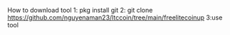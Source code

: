 How to download tool
1: pkg install git
2: git clone https://github.com/nguyenaman23/ltccoin/tree/main/freelitecoinup
3:use tool
